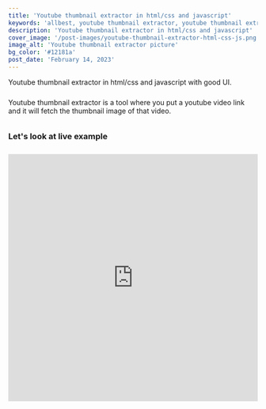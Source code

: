 ```yaml
---
title: 'Youtube thumbnail extractor in html/css and javascript'
keywords: 'allbest, youtube thumbnail extractor, youtube thumbnail extractor example, youtube thumbnail extractor in html/css and javascript'
description: 'Youtube thumbnail extractor in html/css and javascript'
cover_image: '/post-images/youtube-thumbnail-extractor-html-css-js.png'
image_alt: 'Youtube thumbnail extractor picture'
bg_color: '#12181a'
post_date: 'February 14, 2023'
---
```


<p style="padding-bottom: 10px">Youtube thumbnail extractor in html/css and javascript with good UI. 
</p>

<p style="padding-bottom: 10px">Youtube thumbnail extractor is a tool where you put a youtube video link and it will fetch the thumbnail image of that video.
</p>

<h3 style="padding-bottom: 10px">Let's look at live example</h3>

<iframe height="500" style="width: 100%;" scrolling="no" title="youtube thumbnail extractor" src="https://codepen.io/allbest963/embed/NWLWqJB?default-tab=result&editable=true&theme-id=dark" frameborder="no" loading="lazy" allowtransparency="true" allowfullscreen="true">
  See the Pen <a href="https://codepen.io/allbest963/pen/NWLWqJB">
  youtube thumbnail extractor</a> by allbest (<a href="https://codepen.io/allbest963">@allbest963</a>)
  on <a href="https://codepen.io">CodePen</a>.
</iframe>